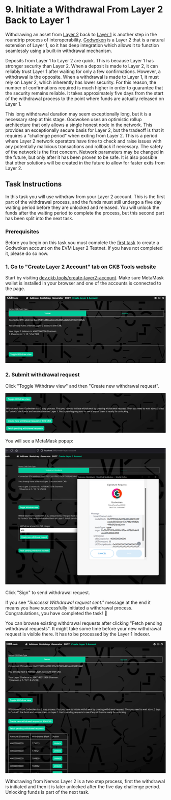 # 9. Initiate a Withdrawal From Layer 2 Back to Layer 1

Withdrawing an asset from [Layer 2](../concept-explainers/structure.md#layer-1-layer-2) back to [Layer 1](../concept-explainers/structure.md#layer-1--layer-2) is another step in the roundtrip process of interoperability. [Godwoken](../concept-explainers/frameworks.md#godwoken) is a Layer 2 that is a natural extension of Layer 1, so it has deep integration which allows it to function seamlessly using a built-in withdrawal mechanism.

Deposits from Layer 1 to Layer 2 are quick. This is because Layer 1 has stronger security than Layer 2. When a deposit is made to Layer 2, it can reliably trust Layer 1 after waiting for only a few confirmations. However, a withdrawal is the opposite. When a withdrawal is made to Layer 1, it must rely on Layer 2, which inherently has lower security. For this reason, the number of confirmations required is much higher in order to guarantee that the security remains reliable. It takes approximately five days from the start of the withdrawal process to the point where funds are actually released on Layer 1.

This long withdrawal duration may seem exceptionally long, but it is a necessary step at this stage. Godwoken uses an optimistic rollup architecture that only allows a single honest node in the network. This provides an exceptionally secure basis for Layer 2, but the tradeoff is that it requires a "challenge period" when exiting from Layer 2. This is a period where Layer 2 network operators have time to check and raise issues with any potentially malicious transactions and rollback if necessary. The safety of the network is the first concern. Network parameters may be changed in the future, but only after it has been proven to be safe. It is also possible that other solutions will be created in the future to allow for faster exits from Layer 2.

## Task Instructions

In this task you will use withdraw from your Layer 2 account. This is the first part of the withdrawal process, and the funds must still undergo a five day waiting period before they are unlocked and released. You will unlock the funds after the waiting period to complete the process, but this second part has been split into the next task.

### Prerequisites

Before you begin on this task you must complete the [first task](1.create.godwoken.account.md) to create a Godwoken account on the EVM Layer 2 Testnet. If you have not completed it, please do so now.

### 1. Go to "Create Layer 2 Account" tab on CKB Tools website <a href="#1.-go-to-create-layer-2-account-tab-on-ckb-tools-website" id="1.-go-to-create-layer-2-account-tab-on-ckb-tools-website"></a>

Start by visiting [dev.ckb.tools/create-layer2-account](https://dev.ckb.tools/create-layer2-account). Make sure MetaMask wallet is installed in your browser and one of the accounts is connected to the page.

![Create Layer 2 Account tab](<../.gitbook/assets/image (5) (1).png>)

### 2. Submit withdrawal request

Click "Toggle Withdraw view" and then "Create new withdrawal request".

![](<../.gitbook/assets/image (1) (1).png>)

You will see a MetaMask popup:

![](<../.gitbook/assets/image (4).png>)

Click "Sign" to send withdrawal request.

If you see _"Success! Withdrawal request sent."_ message at the end it means you have successfully initiated a withdrawal process. Congratulations, you have completed the task! 👏

You can browse existing withdrawal requests after clicking "Fetch pending withdrawal requests". It might take some time before your new withdrawal request is visible there. It has to be processed by the Layer 1 indexer.

![](<../.gitbook/assets/image (4) (1).png>)

Withdrawing from Nervos Layer 2 is a two step process, first the withdrawal is initiated and then it is later unlocked after the five day challenge period. Unlocking funds is part of the next task.
